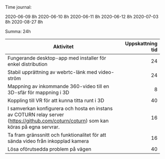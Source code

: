 Time journal:

2020-06-09  8h
2020-06-10  8h
2020-06-11  8h
2020-06-12  8h
2020-07-03  8h
2020-08-27  8h


Summa: 24h

| Aktivitet                                                     | Uppskattning tid|
| ---                                                           | ---:            | 
| Fungerande desktop-app med installer för enkel distribution   | 24 
| Stabil upprättning av webrtc-länk med video-ström             | 24 
| Mappning av inkommande 360-video till en 3D-sfär för mappning i 3D | 8 
| Koppling till VR för att kunna titta runt i 3D                | 40 
| I samverkan konfigurera och hosta en instans av COTURN relay server (https://github.com/coturn/coturn) som kan köras på egna servrar.                          | 16 
| Ta fram gränssnitt och funktionalitet för att sända video från inkopplad kamera | 16 
| Lösa oförutsedda problem på vägen                             | 40 

